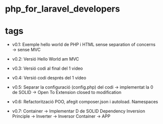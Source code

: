 # php_for_laravel_developers

# tags

- v0.1: Exemple hello world de PHP i HTML sense separation of concerns -> sense MVC

- v0.2: Versió Hello World am MVC

- v0.3: Versió codi al final del 1 video

- v0.4: Versió codi després del 1 vídeo

- v0.5: Separar la configuració (config.php) del codi -> implementat la 0 de SOLID -> Open To Extension closed to modification

- v0.6: Refactorització POO, afegit composer.json i autoload. Namespaces

- v0.7: Container -> Implementar D de SOLID Dependency Inversion Principle -> Inverter -> Inversor Container -> APP 